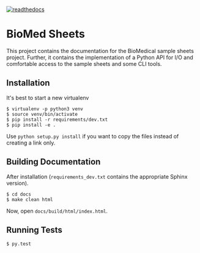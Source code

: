 [![readthedocs](https://readthedocs.org/projects/biomedsheets/badge/?version=master)](https://biomedsheets.readthedocs.io/en/master)


# BioMed Sheets

This project contains the documentation for the BioMedical sample sheets project.
Further, it contains the implementation of a Python API for I/O and comfortable access to the sample sheets and some CLI tools.

## Installation

It's best to start a new virtualenv

```
$ virtualenv -p python3 venv
$ source venv/bin/activate
$ pip install -r requirements/dev.txt
$ pip install -e .
```

Use `python setup.py install` if you want to copy the files instead of creating a link only.

## Building Documentation

After installation (`requirements_dev.txt` contains the appropriate Sphinx version).

```
$ cd docs
$ make clean html
```

Now, open `docs/build/html/index.html`.

## Running Tests

```
$ py.test
```
